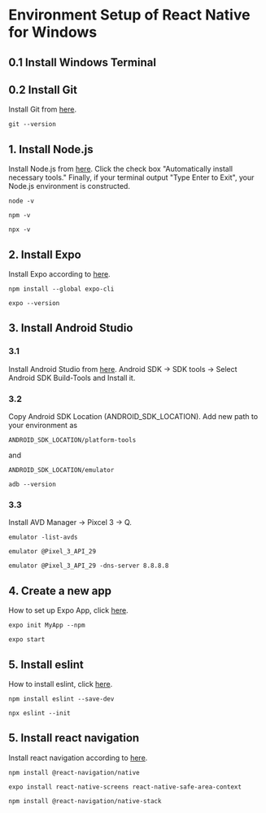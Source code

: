 # Environment Setup of React Native for Windows

## 0.1 Install Windows Terminal

## 0.2 Install Git
Install Git from [here](https://git-scm.com/download/win).
```
git --version
```

## 1. Install Node.js
Install Node.js from [here](https://nodejs.org/ja/).
Click the check box "Automatically install necessary tools." Finally, if your terminal output "Type Enter to Exit", your Node.js environment is constructed.
```
node -v
```
```
npm -v
```
```
npx -v
```

## 2. Install Expo
Install Expo according to [here](https://docs.expo.dev/get-started/installation/).
```
npm install --global expo-cli
```
```
expo --version
```

## 3. Install Android Studio
### 3.1
Install Android Studio from [here](https://developer.android.com/studio/install).
Android SDK → SDK tools → Select Android SDK Build-Tools and Install it.

### 3.2
Copy Android SDK Location (ANDROID_SDK_LOCATION). Add new path to your environment as
```
ANDROID_SDK_LOCATION/platform-tools
```
and
```
ANDROID_SDK_LOCATION/emulator
```
```
adb --version
```

### 3.3
Install AVD Manager → Pixcel 3 → Q.
```
emulator -list-avds
```
```
emulator @Pixel_3_API_29
```
```
emulator @Pixel_3_API_29 -dns-server 8.8.8.8
```

## 4. Create a new app
How to set up Expo App, click [here](https://docs.expo.dev/get-started/create-a-new-app/).
```
expo init MyApp --npm
```
```
expo start
```
## 5. Install eslint
How to install eslint, click [here](https://eslint.org/docs/user-guide/getting-started).
```
npm install eslint --save-dev
```
```
npx eslint --init
```

## 5. Install react navigation
Install react navigation according to [here](https://reactnavigation.org/docs/getting-started/).
```
npm install @react-navigation/native
```
```
expo install react-native-screens react-native-safe-area-context
```
```
npm install @react-navigation/native-stack
```

